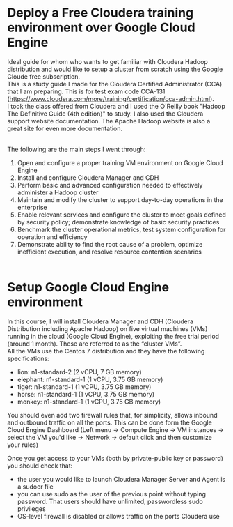 # Deploy a Free Cloudera training environment over Google Cloud Engine
Ideal guide for whom who wants to get familiar with Cloudera Hadoop distribution and would like to setup a cluster from scratch using the Google Cloude free subscription. <br/>
This is a study guide I made for the Cloudera Certified Administrator (CCA) that I am preparing. This is for test exam code CCA-131 (https://www.cloudera.com/more/training/certification/cca-admin.html). <br/>
I took the class offered from Cloudera and I used the O'Reilly book "Hadoop The Definitive Guide (4th edition)" to study. 
I also used the Cloudera support website documentation. The Apache Hadoop website is also a great site for even more documentation.
<br/><br/>

The following are the main steps I went through:
1. Open and configure a proper training VM environment on Google Cloud Engine
2. Install and configure Cloudera Manager and CDH
3. Perform basic and advanced configuration needed to effectively administer a Hadoop cluster
4. Maintain and modify the cluster to support day-to-day operations in the enterprise
5. Enable relevant services and configure the cluster to meet goals defined by security policy; demonstrate knowledge of basic security practices
6. Benchmark the cluster operational metrics, test system configuration for operation and efficiency
7. Demonstrate ability to find the root cause of a problem, optimize inefficient execution, and resolve resource contention scenarios
<br/><br/>

# Setup Google Cloud Engine environment
In this course, I will install Cloudera Manager and CDH (Cloudera Distribution including Apache Hadoop) on five virtual machines (VMs) running in the cloud (Google Cloud Engine), exploiting the free trial period (around 1 month). These are referred to as the “cluster VMs”. <br/>
All the VMs use the Centos 7 distribution and they have the following specifications: <br/>
  * lion: n1-standard-2 (2 vCPU, 7 GB memory)
  * elephant: n1-standard-1 (1 vCPU, 3.75 GB memory)
  * tiger: n1-standard-1 (1 vCPU, 3.75 GB memory)
  * horse: n1-standard-1 (1 vCPU, 3.75 GB memory)
  * monkey: n1-standard-1 (1 vCPU, 3.75 GB memory)
  
You should even add two firewall rules that, for simplicity, allows inbound and outbound traffic on all the ports. This can be done form the Google Cloud Engine Dashboard (Left menu -> Compute Engine -> VM instances -> select the VM you'd like -> Network -> default click and then customize your rules)<br/>

Once you get access to your VMs (both by private-public key or password) you should check that: 
  * the user you would like to launch Cloudera Manager Server and Agent is a sudoer file
  * you can use sudo as the user of the previous point without typing password. That users should have unlimited, passwordless sudo privileges
  * OS-level firewall is disabled or allows traffic on the ports Cloudera use

